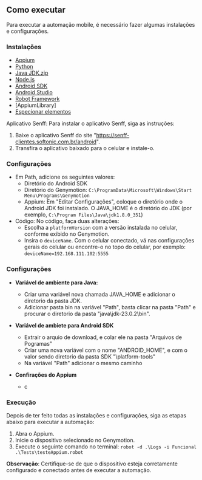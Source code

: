 ## Como executar

Para executar a automação mobile, é necessário fazer algumas instalações e configurações.

### Instalações

- [Appium](https://github.com/appium/appium-desktop/releases)
- [Python](https://www.python.org/downloads/)
- [Java JDK.zip](https://www.oracle.com/java/technologies/downloads/#jdk23-windows)
- [Node.js](https://nodejs.org/en/download)
- [Android SDK](https://developer.android.com/tools/releases/platform-tools?hl=pt-br)
- [Android Studio](https://developer.android.com/studio?gad_source=1&gclid=CjwKCAiAzvC9BhADEiwAEhtlN2K4j0DeroIRPIMww2ZtA5A2Eb2wfObihPd2BvX9j0J8JZ036_qoCxoCJCAQAvD_BwE&gclsrc=aw.ds&hl=pt-br)
- [Robot Framework](https://apricot-myth-659.notion.site/Instala-es-825bd41455bd4d598fa934dc88e1d1c6#4bf71396226642a682c79079769dcb00)
- [AppiumLibrary]
- [Especionar elementos](https://github.com/appium/appium-inspector/releases)

Aplicativo Senff:
Para instalar o aplicativo Senff, siga as instruções:
1. Baixe o aplicativo Senff do site "https://senff-clientes.softonic.com.br/android".
2. Transfira o aplicativo baixado para o celular e instale-o.

### Configurações
- Em Path, adicione os seguintes valores:
    - Diretório do Android SDK
    - Diretório do Genymotion: `C:\ProgramData\Microsoft\Windows\Start Menu\Programs\Genymotion`
    - Appium: Em "Editar Configurações", coloque o diretório onde o Android JDK foi instalado. O JAVA_HOME é o diretório do JDK (por exemplo, `C:\Program Files\Java\jdk1.8.0_351`)
- Código: No código, faça duas alterações:
    - Escolha a `platformVersion` com a versão instalada no celular, conforme exibido no Genymotion.
    - Insira o `deviceName`. Com o celular conectado, vá nas configurações gerais do celular ou encontre-o no topo do celular, por exemplo: `deviceName=192.168.111.102:5555`

### Configurações
- **Variável de ambiente para Java:**
    - Criar uma variável nova chamada JAVA_HOME e adicionar o diretorio da pasta JDK.
    - Adicionar pasta bin na variável "Path", basta clicar na pasta "Path" e procurar o diretorio da pasta "java\jdk-23.0.2\bin".

- **Variável de ambiete para Android SDK**
    - Extrair o arquio de download, e colar ele na pasta "Arquivos de Pogramas"
    - Criar uma nova variável com o nome "ANDROID_HOME", e com o valor sendo diretorio da pasta SDK "\platform-tools"
    - Na variável "Path" adicionar o mesmo caminho

- **Confirações do Appium**
    - c

### Execução

Depois de ter feito todas as instalações e configurações, siga as etapas abaixo para executar a automação:
1. Abra o Appium.
2. Inicie o dispositivo selecionado no Genymotion.
3. Execute o seguinte comando no terminal: `robot -d .\Logs -i Funcional .\Tests\testeAppium.robot`

**Observação**: Certifique-se de que o dispositivo esteja corretamente configurado e conectado antes de executar a automação.